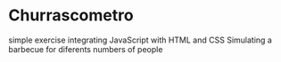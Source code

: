 # Churrascometro

simple exercise integrating JavaScript with HTML and CSS
Simulating a barbecue for diferents numbers of people
